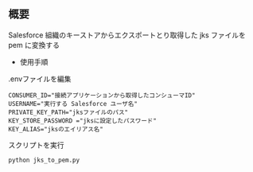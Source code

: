 ## 概要
Salesforce 組織のキーストアからエクスポートとり取得した jks ファイルを pem に変換する

- 使用手順

.envファイルを編集
```
CONSUMER_ID="接続アプリケーションから取得したコンシューマID"
USERNAME="実行する Salesforce ユーザ名"
PRIVATE_KEY_PATH="jksファイルのパス"
KEY_STORE_PASSWORD ="jksに設定したパスワード"
KEY_ALIAS="jksのエイリアス名"
```

スクリプトを実行
```
python jks_to_pem.py
```
